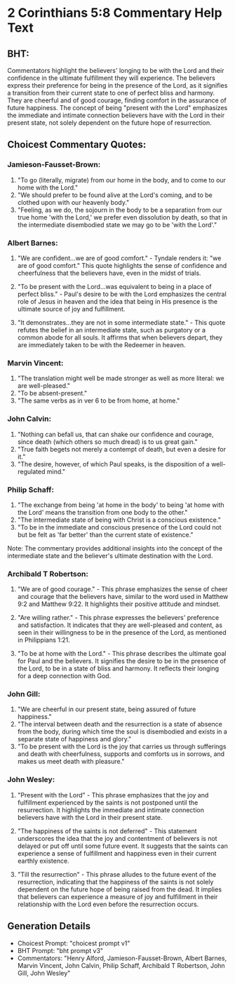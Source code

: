 # 2 Corinthians 5:8 Commentary Help Text

## BHT:
Commentators highlight the believers' longing to be with the Lord and their confidence in the ultimate fulfillment they will experience. The believers express their preference for being in the presence of the Lord, as it signifies a transition from their current state to one of perfect bliss and harmony. They are cheerful and of good courage, finding comfort in the assurance of future happiness. The concept of being "present with the Lord" emphasizes the immediate and intimate connection believers have with the Lord in their present state, not solely dependent on the future hope of resurrection.

## Choicest Commentary Quotes:
### Jamieson-Fausset-Brown:
1. "To go (literally, migrate) from our home in the body, and to come to our home with the Lord."
2. "We should prefer to be found alive at the Lord's coming, and to be clothed upon with our heavenly body."
3. "Feeling, as we do, the sojourn in the body to be a separation from our true home 'with the Lord,' we prefer even dissolution by death, so that in the intermediate disembodied state we may go to be 'with the Lord'."

### Albert Barnes:
1. "We are confident...we are of good comfort." - Tyndale renders it: "we are of good comfort." This quote highlights the sense of confidence and cheerfulness that the believers have, even in the midst of trials.

2. "To be present with the Lord...was equivalent to being in a place of perfect bliss." - Paul's desire to be with the Lord emphasizes the central role of Jesus in heaven and the idea that being in His presence is the ultimate source of joy and fulfillment.

3. "It demonstrates...they are not in some intermediate state." - This quote refutes the belief in an intermediate state, such as purgatory or a common abode for all souls. It affirms that when believers depart, they are immediately taken to be with the Redeemer in heaven.

### Marvin Vincent:
1. "The translation might well be made stronger as well as more literal: we are well-pleased." 
2. "To be absent-present." 
3. "The same verbs as in ver 6 to be from home, at home."

### John Calvin:
1. "Nothing can befall us, that can shake our confidence and courage, since death (which others so much dread) is to us great gain."
2. "True faith begets not merely a contempt of death, but even a desire for it."
3. "The desire, however, of which Paul speaks, is the disposition of a well-regulated mind."

### Philip Schaff:
1. "The exchange from being 'at home in the body' to being 'at home with the Lord' means the transition from one body to the other."
2. "The intermediate state of being with Christ is a conscious existence."
3. "To be in the immediate and conscious presence of the Lord could not but be felt as 'far better' than the current state of existence."

Note: The commentary provides additional insights into the concept of the intermediate state and the believer's ultimate destination with the Lord.

### Archibald T Robertson:
1. "We are of good courage." - This phrase emphasizes the sense of cheer and courage that the believers have, similar to the word used in Matthew 9:2 and Matthew 9:22. It highlights their positive attitude and mindset.

2. "Are willing rather." - This phrase expresses the believers' preference and satisfaction. It indicates that they are well-pleased and content, as seen in their willingness to be in the presence of the Lord, as mentioned in Philippians 1:21.

3. "To be at home with the Lord." - This phrase describes the ultimate goal for Paul and the believers. It signifies the desire to be in the presence of the Lord, to be in a state of bliss and harmony. It reflects their longing for a deep connection with God.

### John Gill:
1. "We are cheerful in our present state, being assured of future happiness."
2. "The interval between death and the resurrection is a state of absence from the body, during which time the soul is disembodied and exists in a separate state of happiness and glory."
3. "To be present with the Lord is the joy that carries us through sufferings and death with cheerfulness, supports and comforts us in sorrows, and makes us meet death with pleasure."

### John Wesley:
1. "Present with the Lord" - This phrase emphasizes that the joy and fulfillment experienced by the saints is not postponed until the resurrection. It highlights the immediate and intimate connection believers have with the Lord in their present state.

2. "The happiness of the saints is not deferred" - This statement underscores the idea that the joy and contentment of believers is not delayed or put off until some future event. It suggests that the saints can experience a sense of fulfillment and happiness even in their current earthly existence.

3. "Till the resurrection" - This phrase alludes to the future event of the resurrection, indicating that the happiness of the saints is not solely dependent on the future hope of being raised from the dead. It implies that believers can experience a measure of joy and fulfillment in their relationship with the Lord even before the resurrection occurs.


## Generation Details
- Choicest Prompt: "choicest prompt v1"
- BHT Prompt: "bht prompt v3"
- Commentators: "Henry Alford, Jamieson-Fausset-Brown, Albert Barnes, Marvin Vincent, John Calvin, Philip Schaff, Archibald T Robertson, John Gill, John Wesley"
